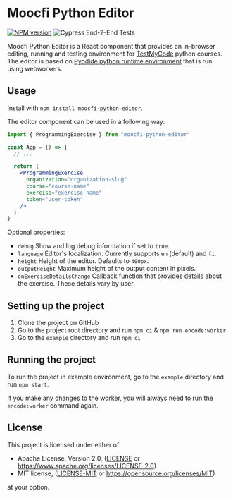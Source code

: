 # Moocfi Python Editor

[![NPM version](https://img.shields.io/npm/v/moocfi-python-editor.svg?style=flat-square)](https://www.npmjs.com/package/moocfi-python-editor)
![Cypress End-2-End Tests](https://github.com/rage/python-editor/workflows/Cypress%20End-2-End%20Tests/badge.svg)

Moocfi Python Editor is a React component that provides an in-browser editing,
running and testing environment for [TestMyCode](https://tmc.mooc.fi/) python
courses. The editor is based on
[Pyodide python runtime environment](https://github.com/iodide-project/pyodide)
that is run using webworkers.

## Usage

Install with `npm install moocfi-python-editor`.

The editor component can be used in a following way:

```jsx
import { ProgrammingExercise } from "moocfi-python-editor"

const App = () => {
  // ...

  return (
    <ProgrammingExercise
      organization="organization-slug"
      course="course-name"
      exercise="exercise-name"
      token="user-token"
    />
  )
}
```

Optional properties:

- `debug` Show and log debug information if set to `true`.
- `language` Editor's localization. Currently supports `en` (default) and `fi`.
- `height` Height of the editor. Defaults to `400px`.
- `outputHeight` Maximum height of the output content in pixels.
- `onExerciseDetailsChange` Callback function that provides details about the exercise. These details vary by user.

## Setting up the project

1. Clone the project on GitHub
2. Go to the project root directory and run `npm ci` & `npm run encode:worker`
3. Go to the `example` directory and run `npm ci`

## Running the project

To run the project in example environment, go to the `example` directory and
run `npm start`.

If you make any changes to the worker, you will always need to run the `encode:worker` command again.

## License

This project is licensed under either of

- Apache License, Version 2.0, ([LICENSE](LICENSE) or https://www.apache.org/licenses/LICENSE-2.0)
- MIT license, ([LICENSE-MIT](LICENSE-MIT) or https://opensource.org/licenses/MIT)

at your option.
